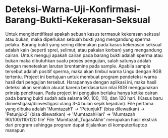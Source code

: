 # Deteksi-Warna-Uji-Konfirmasi-Barang-Bukti-Kekerasan-Seksual
Untuk mengidentifikasi apakah sebuah kasus termasuk kekerasan seksual atau bukan, maka diperlukan sebuah bukti yang mengandung sperma pelaku. Barang bukti yang sering ditemukan pada kasus kekerasan seksual adalah kain (seperti sprei, selimut, atau pakaian korban) yang mengandung cairan. Untuk menguji apakah cairan pada barang bukti adalah sperma atau bukan maka dibutuhkan suatu proses pengujian, salah satunya adalah dengan meneteskan larutan brentamine pada sample. Apabila sample tersebut adalah positif sperma, maka akan timbul warna Ungu dengan RGB tertentu. 
Project ini bertujuan untuk membuat program pendeteksi warna hasil dari pengujian tersebut. Harapannya dengan aplikasi ini, maka hasil deteksi akan semakin akurat karena berdasarkan nilai RGB menggunakan prinsip pencitraan.
Pada project ini pengujian berlaku hanya ketika cairan pada barang bukti sudah ada selama 90, 100, 110, dan 120 hari. (Kasus baru diinvestigasi/diinvestigasi ulang 3-4 bulan sejak kejadian).
File pertama yang dibuka adalah 'Mumtazah1' -> 'Petunjuk1' (bisa dilewatkan) -> 'Petunjuk2' (bisa dilewatkan) -> 'MumtazahHari' -> 'Mumtazah 90/100/110/120 file'
File 'Mumtazah_TugasAkhir' merupakan hasil ekstrak dari program sehingga program dapat dijalankan di komputer/laptop manapun
